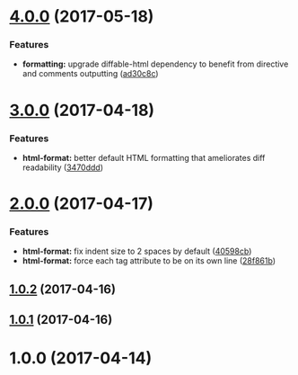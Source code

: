 <a name="4.0.0"></a>
# [4.0.0](https://github.com/rayrutjes/jest-serializer-html/compare/v3.0.0...v4.0.0) (2017-05-18)


### Features

* **formatting:** upgrade diffable-html dependency to benefit from directive and comments outputting ([ad30c8c](https://github.com/rayrutjes/jest-serializer-html/commit/ad30c8c))



<a name="3.0.0"></a>
# [3.0.0](https://github.com/rayrutjes/jest-serializer-html/compare/v2.0.0...v3.0.0) (2017-04-18)


### Features

* **html-format:** better default HTML formatting that ameliorates diff readability ([3470ddd](https://github.com/rayrutjes/jest-serializer-html/commit/3470ddd))



<a name="2.0.0"></a>
# [2.0.0](https://github.com/rayrutjes/jest-serializer-html/compare/v1.0.2...v2.0.0) (2017-04-17)


### Features

* **html-format:** fix indent size to 2 spaces by default ([40598cb](https://github.com/rayrutjes/jest-serializer-html/commit/40598cb))
* **html-format:** force each tag attribute to be on its own line ([28f861b](https://github.com/rayrutjes/jest-serializer-html/commit/28f861b))



<a name="1.0.2"></a>
## [1.0.2](https://github.com/rayrutjes/jest-serializer-html/compare/v1.0.1...v1.0.2) (2017-04-16)



<a name="1.0.1"></a>
## [1.0.1](https://github.com/rayrutjes/jest-serializer-html/compare/1.0.0...v1.0.1) (2017-04-16)



<a name="1.0.0"></a>
# 1.0.0 (2017-04-14)



